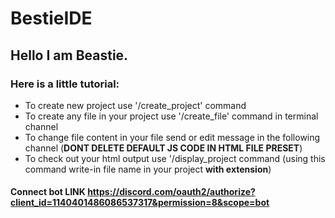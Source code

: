 # BestieIDE

## Hello I am Beastie.
### Here is a little tutorial:
* To create new project use '/create_project' command 
* To create any file in your project use '/create_file' command in terminal channel 
* To change file content in your file send or edit message in the following channel (**DONT DELETE DEFAULT JS CODE IN HTML FILE PRESET**)
* To check out your html output use '/display_project command (using this command write-in file name in your project **with extension**)

#### Connect bot LINK https://discord.com/oauth2/authorize?client_id=1140401486086537317&permission=8&scope=bot
